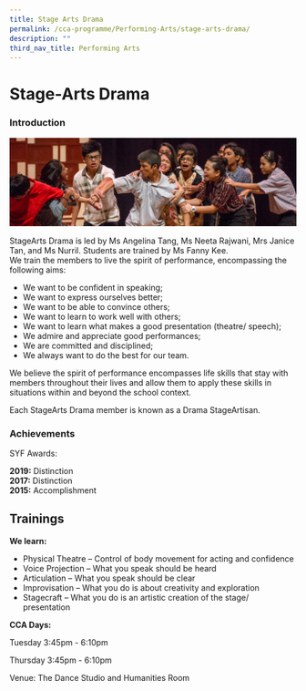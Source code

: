 ```yaml
---
title: Stage Arts Drama
permalink: /cca-programme/Performing-Arts/stage-arts-drama/
description: ""
third_nav_title: Performing Arts
---
```

# Stage-Arts Drama

### Introduction

![](/images/Student%20Development%20Programme/CCA%20Programme/Performing%20Arts/arts_drama.jpg)

StageArts Drama is led by Ms Angelina Tang, Ms Neeta Rajwani, Mrs Janice Tan, and Ms Nurril. Students are trained by Ms Fanny Kee.  
We train the members to live the spirit of performance, encompassing the following aims:

*   We want to be confident in speaking; 
*   We want to express ourselves better; 
*   We want to be able to convince others;
*   We want to learn to work well with others;
*   We want to learn what makes a good presentation (theatre/ speech);
*   We admire and appreciate good performances;
*   We are committed and disciplined;
*   We always want to do the best for our team.

We believe the spirit of performance encompasses life skills that stay with members throughout their lives and allow them to apply these skills in situations within and beyond the school context.

Each StageArts Drama member is known as a Drama StageArtisan.  

### Achievements


SYF Awards:

**2019:** Distinction  
**2017:** Distinction  
**2015:** Accomplishment

Trainings
---------

  

**We learn:**

*   Physical Theatre – Control of body movement for acting and confidence
*   Voice Projection – What you speak should be heard
*   Articulation – What you speak should be clear
*   Improvisation – What you do is about creativity and exploration
*   Stagecraft – What you do is an artistic creation of the stage/ presentation

  

**CCA Days:**

  

Tuesday 3:45pm - 6:10pm

Thursday 3:45pm - 6:10pm

Venue: The Dance Studio and Humanities Room